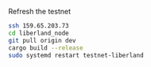 
Refresh the testnet 
```bash
ssh 159.65.203.73
cd liberland_node
git pull origin dev
cargo build --release
sudo systemd restart testnet-liberland
```


